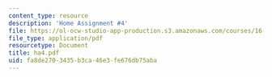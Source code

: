 ```yaml
---
content_type: resource
description: 'Home Assignment #4'
file: https://ol-ocw-studio-app-production.s3.amazonaws.com/courses/16-20-structural-mechanics-fall-2002/fa8de2703435b3ca46e3fe676db75aba_ha4.pdf
file_type: application/pdf
resourcetype: Document
title: ha4.pdf
uid: fa8de270-3435-b3ca-46e3-fe676db75aba
---
```


